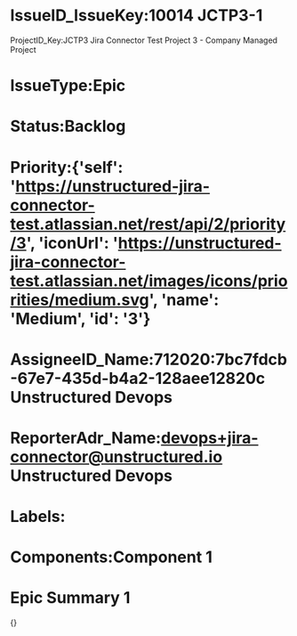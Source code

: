 # IssueID_IssueKey:10014     JCTP3-1
ProjectID_Key:JCTP3     Jira Connector Test Project 3 - Company Managed Project
# IssueType:Epic
# Status:Backlog
# Priority:{'self': 'https://unstructured-jira-connector-test.atlassian.net/rest/api/2/priority/3', 'iconUrl': 'https://unstructured-jira-connector-test.atlassian.net/images/icons/priorities/medium.svg', 'name': 'Medium', 'id': '3'}
# AssigneeID_Name:712020:7bc7fdcb-67e7-435d-b4a2-128aee12820c     Unstructured Devops
# ReporterAdr_Name:devops+jira-connector@unstructured.io     Unstructured Devops
# Labels:
# Components:Component 1
# Epic Summary 1
{}